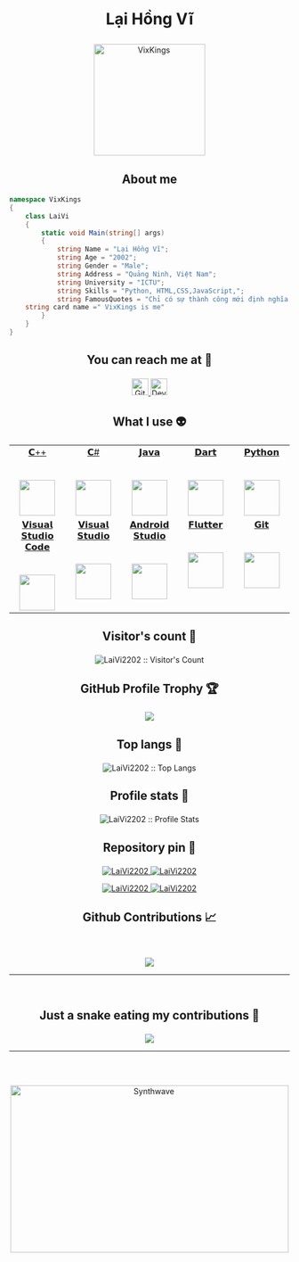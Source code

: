 # <p align="center">Lại Hồng Vĩ</p>

<p align="center">
	<a href="https://github.com/LaiVi2202">
	<img src="https://avatars.githubusercontent.com/u/79617804" width = "200" alt="VixKings">
	</a>
</p>

<h2 align="center">About me</h2>

```C#
namespace VixKings
{
    class LaiVi
    {
        static void Main(string[] args)
        {
            string Name = "Lại Hồng Vĩ";
            string Age = "2002";
            string Gender = "Male";
            string Address = "Quảng Ninh, Việt Nam";
            string University = "ICTU";
            string Skills = "Python, HTML,CSS,JavaScript,";
            string FamousQuotes = "Chỉ có sự thành công mới định nghĩa mày là ai!";
	string card name =" VixKings is me"
        }
    }
}
```

## <p align="center">You can reach me at 🌹</p>

<p align="center">
  
	
  <a href="https://github.com/LaiVi2202">
    <img src="https://www.vectorlogo.zone/logos/github/github-tile.svg" alt="Github" height="30" width="30">
  </a>
  
  <a href="https://dev.to/VixKings">
    <img src="https://www.vectorlogo.zone/logos/devto/devto-icon.svg" alt="DevTo" height="30" width="30">
  </a> 
</p>

## <p align="center">What I use :alien:</p>

<table align="center">
  <tbody>
    <tr valign="top">
      <td width="20%" align="center">
	<a href="https://devdocs.io/cpp/">
		<span>𝗖++</span><br><br><br>
		<img height="64px" src="https://cdn.worldvectorlogo.com/logos/c.svg">
	 </a>
      </td>
      <td width="20%" align="center">
	 <a href="https://docs.microsoft.com/dotnet/csharp/">
		<span>𝗖#</span><br><br><br>
		<img height="64px" src="https://cdn.svgporn.com/logos/c-sharp.svg">
	 </a>
      </td>
      <td width="20%" align="center">
	<a href="https://docs.oracle.com/java/">
		<span>𝗝𝗮𝘃𝗮</span><br><br><br>
		<img height="64px" src="https://cdn.svgporn.com/logos/java.svg">
	 </a>
      </td>
	<td width="20%" align="center">
		<a href="https://dart.dev/guides">
        <span>𝗗𝗮𝗿𝘁</span><br><br><br>
        <img height="64px" src="https://www.vectorlogo.zone/logos/dartlang/dartlang-icon.svg">
		</a>
      </td>
      <td width="20%" align="center">
	      <a href="https://docs.python.org/3/">
        <span>𝗣𝘆𝘁𝗵𝗼𝗻</span><br><br><br>
        <img height="64px" src="https://cdn.svgporn.com/logos/python.svg">
	      </a>
      </td>
    </tr>
    <tr valign="top">
	<td width="20%" align="center">
		<a href="https://code.visualstudio.com/docs">
        <span>𝗩𝗶𝘀𝘂𝗮𝗹 𝗦𝘁𝘂𝗱𝗶𝗼 𝗖𝗼𝗱𝗲</span><br><br><br>
        <img height="64px" src="https://cdn.worldvectorlogo.com/logos/visual-studio-code-1.svg">
		</a>
      </td>
	<td width="20%" align="center">
		<a href="https://docs.microsoft.com/visualstudio/ide/?view=vs-2019">
        <span>𝗩𝗶𝘀𝘂𝗮𝗹 𝗦𝘁𝘂𝗱𝗶𝗼</span><br><br><br>
        <img height="64px" src="https://cdn.worldvectorlogo.com/logos/visual-studio-2013.svg">
		</a>
      </td>
      <td width="20%" align="center">
	      <a href="https://developer.android.com/docs">
        <span>𝗔𝗻𝗱𝗿𝗼𝗶𝗱 𝗦𝘁𝘂𝗱𝗶𝗼</span><br><br><br>
        <img height="64px" src="https://cdn.worldvectorlogo.com/logos/android-logomark.svg">
	      </a>
      </td>
	    <td width="20%" align="center">
	<a href="https://docs.flutter.dev/">
		<span>𝗙𝗹𝘂𝘁𝘁𝗲𝗿</span><br><br><br>
		<img height="64px" src="https://cdn.worldvectorlogo.com/logos/flutter-logo.svg">
	</a>
      </td>
      <td width="20%" align="center">
	      <a href="https://git-scm.com/doc">
        <span>𝗚𝗶𝘁</span><br><br><br>
        <img height="64px" src="https://cdn.svgporn.com/logos/git-icon.svg">
	      </a>
      </td>
    </tr>
  </tbody>
</table>

## <p align="center">Visitor's count :eyes:</p>

<p align="center"><img src="https://profile-counter.glitch.me/{LaiVi2202}/count.svg" alt="LaiVi2202 :: Visitor's Count" /></p>

## <p align="center">GitHub Profile Trophy 🏆</p>

<p align='center'>
<img src="https://github-profile-trophy.vercel.app/?username=LaiVi2202&theme=tokyonight&row=2&column=4">
</p>

## <p align="center">Top langs :tongue:</p>

<p align="center"><img src="https://github-readme-stats.vercel.app/api/top-langs/?username=LaiVi&langs_count=10&theme=tokyonight&layout=compact" alt="LaiVi2202 :: Top Langs" /></p>

## <p align="center">Profile stats :musical_keyboard:</p>

<p align="center"><img src="https://github-readme-stats.vercel.app/api?username=LaiVi2202&show_icons=true&theme=tokyonight" alt="LaiVi2202 :: Profile Stats" /></p>

## <p align="center">Repository pin 📌</p>

<p align="center">	
<a href="https://github.com/LaiVi2202/GiveLoveVixKings">
	<img src="https://github-readme-stats.vercel.app/api/pin/?username=LaiVi2202&repo=GiveLoveVixKings&theme=tokyonight" alt="LaiVi2202" />
</a>
	
<a href="https://github.com/LaiVi2202/TodoList2021">
	<img src="https://github-readme-stats.vercel.app/api/pin/?username=LaiVi2202&repo=TodoList2021&theme=tokyonight" alt="LaiVi2202" />
</a>
</p>

<p align="center">	
<a href="https://github.com/LaiVi2202/VixKings" margin="100">
	<img src="https://github-readme-stats.vercel.app/api/pin/?username=LaiVi2202&repo=VixKings&theme=tokyonight" alt="LaiVi2202" />
</a>
	
<a href="https://github.com/LaiVi2202/LaiVi2202">
	<img src="https://github-readme-stats.vercel.app/api/pin/?username=LaiVi2202&repo=LaiVi2202&theme=tokyonight" alt="LaiVi2202" />
</a>
</p>

## <p align="center">Github Contributions 📈</p>
<br>
<p align='center'>
<img src="https://activity-graph.herokuapp.com/graph?username=VixKings&theme=react-dark&hide_border=true">
<p>

<hr>
<br>

## <p align="center">Just a snake eating my contributions 🐍</p>
<p align='center'>
<img src="https://github.com/LaiVi2202/LaiVi2202/blob/output/github-contribution-grid-snake.svg">
</p>

<hr>
<br>

##

<p align="center"><img src="https://thumbs.gfycat.com/GoodnaturedFondGaur-size_restricted.gif" alt="Synthwave" height="300" width="500"></p>
